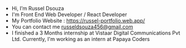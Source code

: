 - Hi, I’m Russel Dsouza
- I'm Front End Web Developer / React Developer
- My Portfolio Website : https://russel-portfolio.web.app/
- You can contact me russeldsouza456@gmail.com
- I finished a 3 Months internship at Vistaar Digital Communications Pvt Ltd. Currently, I'm working as an intern at Papaya Coders
